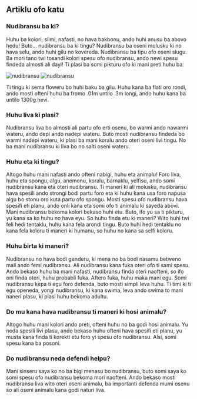 ## Artiklu ofo katu
### Nudibransu ba ki?
Huhu ba kolori, slimi, nafasti, no hava bakbonu, ando huhi anusu ba abovo hedu! Buto... nudibransu ba ki tingu? Nudibransu ba oseni molusku ki no hava selu, ando huhi gilu no kovereda. Nudibransu ba tipu ofo oseni slugu. Ba mori tano twi tosandi kolori spesu ofo nudibransu, ando newi spesu findeda almosti ali dayi! Ti plasi ba somi pikturu ofo ki mani preti huhu ba:

![nudibransu](https://images.unsplash.com/photo-1518357019504-81a1bb8cda12?w=600)
![nudibransu](https://cdn.pixabay.com/photo/2016/07/24/06/43/nudibranch-1537999_640.jpg)

Ti tingu ki sema floweru bo huhi baku ba gilu. Huhu kana ba flati oro rondi, ando mosti ofteni huhu ba fromo .01m untilo .3m longi, ando huhu kana ba untilo 1300g hevi.

### Huhu liva ki plasi?
Nudibransu liva bo almosti ali partu ofo erti osenu, bo warmi ando nawarmi wateru, ando depi ando nadepi wateru. Buto mosti nudibransu findeda bo warmi nadepi wateru, ki plasi ba mani koralu ando oteri oseni livi tingu. No ba mani nudibransu ki liva bo no salti oseni wateru.

### Huhu eta ki tingu?
Altogo huhu mani nafasti ando ofteni nabigi, huhu eta animalu! Foro liva, huhu eta spongu, algu, anemonu, koralu, barnaklu, yelfisu, ando somi nudibransu kana eta oteri nudibransu. Ti maneri ki ali molusku, nudibransu hava spesili ando strongi bodi partu foro eta ki huhu kana usa foro napusa algu bo stonu oro kuta partu ofo spongu. Mosti spesu ofo nudibransu hava spesifi eti planu, ando onli kana eta somi ofo ti animalu ki sayeda abovi. Mani nudibransu bekoma kolori bekaso huhi etu.
Buto, ifo yu sa ti pikturu, yu kana sa ko huhu no hava eyu. So huhu finda etu ki maneri? Wito huhi twi feli hedi tentaklu, huhu kana fela arondi tingu. Buto huhi hedi tentaklu no kana fela koloru ti maneri ki humanu, so huhu no kana sa selfi koloru.

### Huhu birta ki maneri?
Nudibransu no hava bodi genderu, ki mena no ba bodi nasamu betweno mali ando femi nudibransu. Ali nudibransu kana fuka oteri ofo ti sami spesu. Ando bekaso huhu ba mani nafasti, nudibransu finda oteri naofteni, so ifo oni finda oteri, huhu probabli fuka.
Aftero fuka, huhu maka mani egu. Somi nudibransu kepa ti egu foro defenda, buto mosti simpli leva huhu. Ti timi ki ti egu openeda, yongi nudibransu, ki kana swima, leva ando swima to mani naneri plasu, ki plasi huhu bekoma adultu.

### Do mu kana hava nudibransu ti maneri ki hosi animalu?
Altogo huhu mani kolori ando preti, ofteni huhu no ba godi hosi animalu. Yu neda spesili livi plasu, ando bekaso huhu ofteni hava spesifi eti planu, yu musta kana finda ti korekti etu foro yi spesu ofo nudibransu. Alsi, somi spesu kana ba posoni.

### Do nudibransu neda defendi helpu?
Mani sinseru saya ko no ba bigi menasu bo nudibransu, buto somi saya ko somi spesu ofo nudibransu bekoma mori naofteni. Ando bekaso mosti nudibransu liva wito oteri oseni animalu, ba importanti defenda mumi osenu so ali oseni animalu kana godi naturi liva.